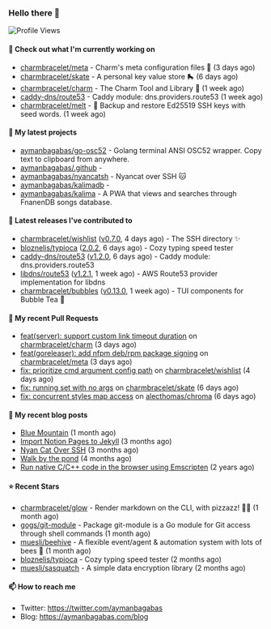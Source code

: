 ### Hello there 👋

![Profile Views](https://komarev.com/ghpvc/?username=aymanbagabas&label=PROFILE+VIEWS)

#### 👷 Check out what I'm currently working on

- [charmbracelet/meta](https://github.com/charmbracelet/meta) - Charm&#39;s meta configuration files 🫥 (3 days ago)
- [charmbracelet/skate](https://github.com/charmbracelet/skate) - A personal key value store 🛼 (6 days ago)
- [charmbracelet/charm](https://github.com/charmbracelet/charm) - The Charm Tool and Library 🌟 (1 week ago)
- [caddy-dns/route53](https://github.com/caddy-dns/route53) - Caddy module: dns.providers.route53 (1 week ago)
- [charmbracelet/melt](https://github.com/charmbracelet/melt) - 🧊 Backup and restore Ed25519 SSH keys with seed words. (1 week ago)

#### 🌱 My latest projects

- [aymanbagabas/go-osc52](https://github.com/aymanbagabas/go-osc52) - Golang terminal ANSI OSC52 wrapper. Copy text to clipboard from anywhere.
- [aymanbagabas/.github](https://github.com/aymanbagabas/.github) - 
- [aymanbagabas/nyancatsh](https://github.com/aymanbagabas/nyancatsh) - Nyancat over SSH 🐱
- [aymanbagabas/kalimadb](https://github.com/aymanbagabas/kalimadb) - 
- [aymanbagabas/kalima](https://github.com/aymanbagabas/kalima) - A PWA that views and searches through FnanenDB songs database.

#### 🔭 Latest releases I've contributed to

- [charmbracelet/wishlist](https://github.com/charmbracelet/wishlist) ([v0.7.0](https://github.com/charmbracelet/wishlist/releases/tag/v0.7.0), 4 days ago) - The SSH directory ✨
- [bloznelis/typioca](https://github.com/bloznelis/typioca) ([2.0.2](https://github.com/bloznelis/typioca/releases/tag/2.0.2), 6 days ago) - Cozy typing speed tester
- [caddy-dns/route53](https://github.com/caddy-dns/route53) ([v1.2.0](https://github.com/caddy-dns/route53/releases/tag/v1.2.0), 6 days ago) - Caddy module: dns.providers.route53
- [libdns/route53](https://github.com/libdns/route53) ([v1.2.1](https://github.com/libdns/route53/releases/tag/v1.2.1), 1 week ago) - AWS Route53 provider implementation for libdns
- [charmbracelet/bubbles](https://github.com/charmbracelet/bubbles) ([v0.13.0](https://github.com/charmbracelet/bubbles/releases/tag/v0.13.0), 1 week ago) - TUI components for Bubble Tea 🍡

#### 🔨 My recent Pull Requests

- [feat(server): support custom link timeout duration](https://github.com/charmbracelet/charm/pull/156) on [charmbracelet/charm](https://github.com/charmbracelet/charm) (3 days ago)
- [feat(goreleaser): add nfpm deb/rpm package signing](https://github.com/charmbracelet/meta/pull/38) on [charmbracelet/meta](https://github.com/charmbracelet/meta) (3 days ago)
- [fix: prioritize cmd argument config path](https://github.com/charmbracelet/wishlist/pull/103) on [charmbracelet/wishlist](https://github.com/charmbracelet/wishlist) (4 days ago)
- [fix: running set with no args](https://github.com/charmbracelet/skate/pull/43) on [charmbracelet/skate](https://github.com/charmbracelet/skate) (6 days ago)
- [fix: concurrent styles map access](https://github.com/alecthomas/chroma/pull/650) on [alecthomas/chroma](https://github.com/alecthomas/chroma) (6 days ago)

#### 📜 My recent blog posts

- [Blue Mountain](https://aymanbagabas.com/blog/2022/06/02/blue-mountain.html) (1 month ago)
- [Import Notion Pages to Jekyll](https://aymanbagabas.com/blog/2022/03/29/import-notion-pages-to-jekyll.html) (3 months ago)
- [Nyan Cat Over SSH](https://aymanbagabas.com/blog/2022/03/25/nyan-cat-over-ssh.html) (3 months ago)
- [Walk by the pond](https://aymanbagabas.com/blog/2022/03/10/walk-by-the-pond.html) (4 months ago)
- [Run native C/C&#43;&#43; code in the browser using Emscripten](https://aymanbagabas.com/blog/2020/11/18/run-native-c-c&#43;&#43;-code-in-the-browser-using-emscripten.html) (2 years ago)

#### ⭐ Recent Stars

- [charmbracelet/glow](https://github.com/charmbracelet/glow) - Render markdown on the CLI, with pizzazz! 💅🏻 (1 month ago)
- [gogs/git-module](https://github.com/gogs/git-module) - Package git-module is a Go module for Git access through shell commands (1 month ago)
- [muesli/beehive](https://github.com/muesli/beehive) - A flexible event/agent &amp; automation system with lots of bees 🐝 (1 month ago)
- [bloznelis/typioca](https://github.com/bloznelis/typioca) - Cozy typing speed tester (2 months ago)
- [muesli/sasquatch](https://github.com/muesli/sasquatch) - A simple data encryption library (2 months ago)

#### 📫 How to reach me

- Twitter: https://twitter.com/aymanbagabas
- Blog: https://aymanbagabas.com/blog
